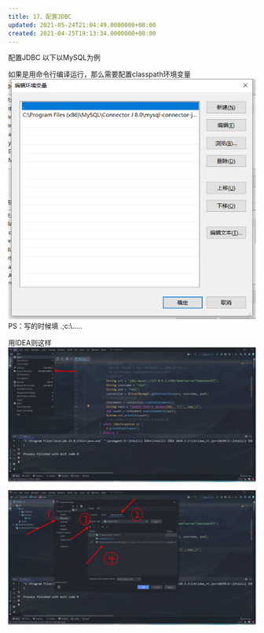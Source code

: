 ```yaml
---
title: 17、配置JDBC
updated: 2021-05-24T21:04:49.0000000+08:00
created: 2021-04-25T19:13:34.0000000+08:00
---
```


配置JDBC
以下以MySQL为例

如果是用命令行编译运行，那么需要配置classpath环境变量
![image1](Java学习/6.%20MySQL/resources/image1-3.png)
PS：写的时候填
.;c:\\.....

用IDEA则这样
![image2](Java学习/6.%20MySQL/resources/image2-1.png)

![image3](Java学习/6.%20MySQL/resources/image3-1.png)

